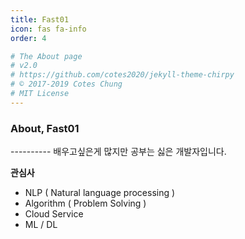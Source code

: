 ```yaml
---
title: Fast01
icon: fas fa-info
order: 4

# The About page
# v2.0
# https://github.com/cotes2020/jekyll-theme-chirpy
# © 2017-2019 Cotes Chung
# MIT License
---
```



<h3> About, Fast01 </h3>
----------
배우고싶은게 많지만 공부는 싫은 개발자입니다.

</br>

**관심사**

 - NLP ( Natural language processing )
 - Algorithm ( Problem Solving )
 - Cloud Service
 - ML / DL 

